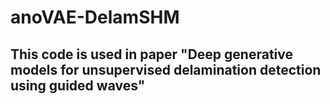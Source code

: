 # anoVAE-DelamSHM
## This code is used in paper "Deep generative models for unsupervised delamination detection using guided waves"
